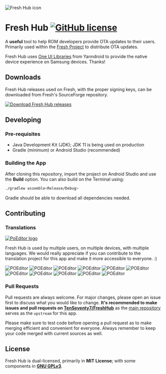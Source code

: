 ![Fresh Hub icon](https://github.com/TenSeventy7/FreshHub/raw/main/app/src/main/res/mipmap-xxxhdpi/ic_launcher.png)
# Fresh Hub [![GitHub license](https://img.shields.io/github/license/TenSeventy7/FreshHub?style=flat-square)](https://github.com/TenSeventy7/FreshHub/blob/main/LICENSE)

A **useful** tool to help ROM developers provide OTA updates to their users. Primarily used within the [Fresh Project](https://github.com/FreshROMs) to distribute OTA updates.

Fresh Hub uses [One UI Libraries](https://github.com/Yanndroid/SamsungOneUi) from Yanndroid to provide the native device experience on Samsung devices. Thanks!

## Downloads

Fresh Hub releases used on Fresh, with the proper signing keys, can be downloaded from Fresh's SourceForge repository.

[![Download Fresh Hub releases](https://a.fsdn.com/con/app/sf-download-button)](https://sourceforge.net/projects/freshroms/files/Hub/)

## Developing

### Pre-requisites
* Java Development Kit (JDK); JDK 11 is being used on production
* Gradle (minimum) or Android Studio (recommended)

### Building the App

After cloning this repository, import the project on Android Studio and use the **Build** option. You can also build on the Terminal using:
```bash
./gradlew assemble<Release/Debug>
```
Gradle should be able to download all dependencies needed.

## Contributing
### Translations

[![PoEditor logo](https://poeditor.uservoice.com/logo/logo/design_setting/112785/original/logo-300x100.png)](https://poeditor.com/join/project?hash=FaggmiPcwF)

Fresh Hub is used by multiple users, on multiple devices, with multiple languages. We would really appreciate if you can contribute to the translation project for this app and make it more accessible to everyone. :)

![POEditor](https://img.shields.io/poeditor/progress/433993/en?style=flat-square&token=736f2341e677030e2814baeaf49c1f34) ![POEditor](https://img.shields.io/poeditor/progress/433993/fil?style=flat-square&token=736f2341e677030e2814baeaf49c1f34) ![POEditor](https://img.shields.io/poeditor/progress/433993/de?style=flat-square&token=736f2341e677030e2814baeaf49c1f34) ![POEditor](https://img.shields.io/poeditor/progress/433993/fr?style=flat-square&token=736f2341e677030e2814baeaf49c1f34) ![POEditor](https://img.shields.io/poeditor/progress/433993/ro?style=flat-square&token=736f2341e677030e2814baeaf49c1f34) ![POEditor](https://img.shields.io/poeditor/progress/433993/tr?style=flat-square&token=736f2341e677030e2814baeaf49c1f34)  ![POEditor](https://img.shields.io/poeditor/progress/433993/ru?style=flat-square&token=736f2341e677030e2814baeaf49c1f34) ![POEditor](https://img.shields.io/poeditor/progress/433993/hi?style=flat-square&token=736f2341e677030e2814baeaf49c1f34) ![POEditor](https://img.shields.io/poeditor/progress/433993/pl?style=flat-square&token=736f2341e677030e2814baeaf49c1f34) ![POEditor](https://img.shields.io/poeditor/progress/433993/ar?style=flat-square&token=736f2341e677030e2814baeaf49c1f34) ![POEditor](https://img.shields.io/poeditor/progress/433993/es?style=flat-square&token=736f2341e677030e2814baeaf49c1f34)

### Pull Requests

Pull requests are always welcome. For major changes, please open an issue first to discuss what you would like to change. **It's recommended to make issues and pull requests on [TenSeventy7/FreshHub](https://github.com/TenSeventy7/FreshHub)** as the [main repository](https://github.com/Yanndroid/FreshHub) serves as the `upstream` for this app.

Please make sure to test code before opening a pull request as to make merging efficient and convenient for everyone. Always remember to keep your code merged with current sources as well.

## License
Fresh Hub is dual-licensed, primarily in **MIT License**; with some components in [**GNU GPLv3**](https://choosealicense.com/licenses/gpl-3.0/).
